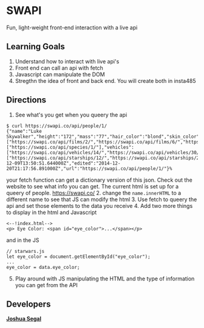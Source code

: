 # SWAPI
Fun, light-weight front-end interaction with a live api


## Learning Goals
1. Understand how to interact with live api's
2. Front end can call an api with fetch
3. Javascript can manipulate the DOM
4. Stregthn the idea of front and back end. You will create both in insta485

## Directions
1. See what's you get when you queery the api
```
$ curl https://swapi.co/api/people/1/
{"name":"Luke Skywalker","height":"172","mass":"77","hair_color":"blond","skin_color":"fair","eye_color":"blue","birth_year":"19BBY","gender":"male","homeworld":"https://swapi.co/api/planets/1/","films":["https://swapi.co/api/films/2/","https://swapi.co/api/films/6/","https://swapi.co/api/films/3/","https://swapi.co/api/films/1/","https://swapi.co/api/films/7/"],"species":["https://swapi.co/api/species/1/"],"vehicles":["https://swapi.co/api/vehicles/14/","https://swapi.co/api/vehicles/30/"],"starships":["https://swapi.co/api/starships/12/","https://swapi.co/api/starships/22/"],"created":"2014-12-09T13:50:51.644000Z","edited":"2014-12-20T21:17:56.891000Z","url":"https://swapi.co/api/people/1/"}%
```
your fetch function can get a dictionary version of this json. Check out the website to see what info you can get. The current html is set up for a queery of people. https://swapi.co/
2. change the ```name.innerHTML``` to a different name to see that JS can modify the html
3. Use fetch to queery the api and set those elements to the data you receive
4. Add two more things to display in the html and Javascript
```
<--!index.html-->
<p> Eye Color: <span id="eye_color">...</span></p>
```
and in the JS
```
// starwars.js
let eye_color = document.getElementById("eye_color");
...
eye_color = data.eye_color;
```
5. Play around with JS manipulating the HTML and the type of information you can get from the API

## Developers
**[Joshua Segal](http://joshuabsegal.com/)**
